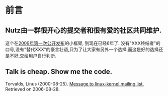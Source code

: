 # 前言

## Nutz由一群很开心的提交者和很有爱的社区共同维护.

这个在[2009年第一次公开发布](http://www.iteye.com/news/10461)的小框架, 到现在已经6年了. 没有"XXX终结者"的口号,没有"替代XXX"的豪言壮语,只为了让大家有另外一个选择,而这是好的选择还是不好,交给用户自行判断.

## Talk is cheap. Show me the code.

Torvalds, Linus (2000-08-25). [Message to linux-kernel mailing list.](http://lkml.org/lkml/2000/8/25/132) Retrieved on 2006-08-28.



